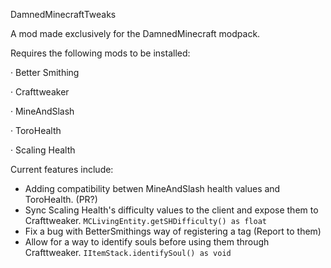 DamnedMinecraftTweaks

A mod made exclusively for the DamnedMinecraft modpack.

Requires the following mods to be installed: 

· Better Smithing

· Crafttweaker

· MineAndSlash

· ToroHealth

· Scaling Health

Current features include:

- Adding compatibility betwen MineAndSlash health values and ToroHealth. (PR?)
- Sync Scaling Health's difficulty values to the client and expose them to Crafttweaker. `MCLivingEntity.getSHDifficulty() as float`
- Fix a bug with BetterSmithings way of registering a tag (Report to them)
- Allow for a way to identify souls before using them through Crafttweaker. `IItemStack.identifySoul() as void`
